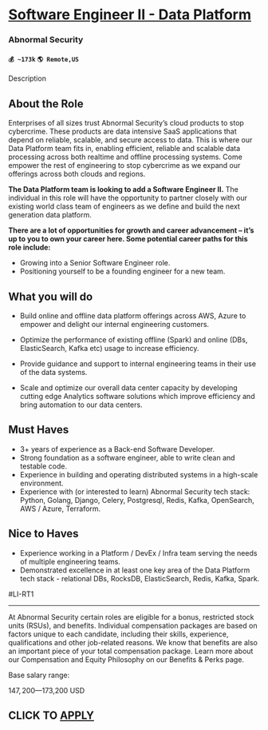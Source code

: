 # [Software Engineer II - Data Platform](https://www.remotewlb.com/apply/software-engineer-ii-data-platform-41767)  
### Abnormal Security  
#### `💰 ~173k` `🌎 Remote,US`  

Description

## About the Role

Enterprises of all sizes trust Abnormal Security’s cloud products to stop cybercrime. These products are data intensive SaaS applications that depend on reliable, scalable, and secure access to data. This is where our Data Platform team fits in, enabling efficient, reliable and scalable data processing across both realtime and offline processing systems. Come empower the rest of engineering to stop cybercrime as we expand our offerings across both clouds and regions.

**The Data Platform team is looking to add a Software Engineer II.** The individual in this role will have the opportunity to partner closely with our existing world class team of engineers as we define and build the next generation data platform.

**There are a lot of opportunities for growth and career advancement – it’s up to you to own your career here. Some potential career paths for this role include:**

  * Growing into a Senior Software Engineer role. 
  * Positioning yourself to be a founding engineer for a new team.

## What you will do

  * Build online and offline data platform offerings across AWS, Azure to empower and delight our internal engineering customers. 

  * Optimize the performance of existing offline (Spark) and online (DBs, ElasticSearch, Kafka etc) usage to increase efficiency.
  * Provide guidance and support to internal engineering teams in their use of the data systems.
  * Scale and optimize our overall data center capacity by developing cutting edge Analytics software solutions which improve efficiency and bring automation to our data centers.

## Must Haves

  * 3+ years of experience as a Back-end Software Developer.
  * Strong foundation as a software engineer, able to write clean and testable code.
  * Experience in building and operating distributed systems in a high-scale environment.
  * Experience with (or interested to learn) Abnormal Security tech stack: Python, Golang, Django, Celery, Postgresql, Redis, Kafka, OpenSearch, AWS / Azure, Terraform.

## Nice to Haves

  * Experience working in a Platform / DevEx / Infra team serving the needs of multiple engineering teams.
  * Demonstrated excellence in at least one key area of the Data Platform tech stack - relational DBs, RocksDB, ElasticSearch, Redis, Kafka, Spark.

#LI-RT1

* * *

  
At Abnormal Security certain roles are eligible for a bonus, restricted stock units (RSUs), and benefits. Individual compensation packages are based on factors unique to each candidate, including their skills, experience, qualifications and other job-related reasons. We know that benefits are also an important piece of your total compensation package. Learn more about our Compensation and Equity Philosophy on our Benefits & Perks page.

Base salary range:

$147,200—$173,200 USD

  
## CLICK TO [APPLY](https://www.remotewlb.com/apply/software-engineer-ii-data-platform-41767)

